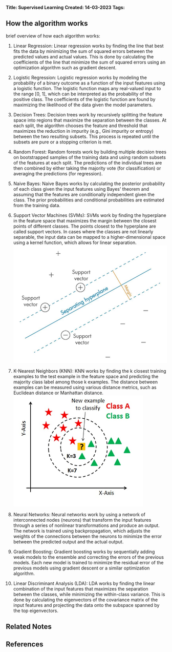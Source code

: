 **Title: Supervised Learning**
**Created: 14-03-2023**
**Tags:**

## How the algorithm works

brief overview of how each algorithm works:

1.  Linear Regression: Linear regression works by finding the line that best fits the data by minimizing the sum of squared errors between the predicted values and actual values. This is done by calculating the coefficients of the line that minimize the sum of squared errors using an optimization algorithm such as gradient descent.
    
2.  Logistic Regression: Logistic regression works by modeling the probability of a binary outcome as a function of the input features using a logistic function. The logistic function maps any real-valued input to the range [0, 1], which can be interpreted as the probability of the positive class. The coefficients of the logistic function are found by maximizing the likelihood of the data given the model parameters.
    
3.  Decision Trees: Decision trees work by recursively splitting the feature space into regions that maximize the separation between the classes. At each split, the algorithm chooses the feature and threshold that maximizes the reduction in impurity (e.g., Gini impurity or entropy) between the two resulting subsets. This process is repeated until the subsets are pure or a stopping criterion is met.
    
4.  Random Forest: Random forests work by building multiple decision trees on bootstrapped samples of the training data and using random subsets of the features at each split. The predictions of the individual trees are then combined by either taking the majority vote (for classification) or averaging the predictions (for regression).
    
5.  Naive Bayes: Naive Bayes works by calculating the posterior probability of each class given the input features using Bayes' theorem and assuming that the features are conditionally independent given the class. The prior probabilities and conditional probabilities are estimated from the training data.
    
6.  Support Vector Machines (SVMs): SVMs work by finding the hyperplane in the feature space that maximizes the margin between the closest points of different classes. The points closest to the hyperplane are called support vectors. In cases where the classes are not linearly separable, the input data can be mapped to a higher-dimensional space using a kernel function, which allows for linear separation.
    ![](Image/svm_illustration.jpg)
    
1.  K-Nearest Neighbors (KNN): KNN works by finding the k closest training examples to the test example in the feature space and predicting the majority class label among those k examples. The distance between examples can be measured using various distance metrics, such as Euclidean distance or Manhattan distance.
    ![](Image/knn_illustration.jpg)
8.  Neural Networks: Neural networks work by using a network of interconnected nodes (neurons) that transform the input features through a series of nonlinear transformations and produce an output. The network is trained using backpropagation, which adjusts the weights of the connections between the neurons to minimize the error between the predicted output and the actual output.
    
9.  Gradient Boosting: Gradient boosting works by sequentially adding weak models to the ensemble and correcting the errors of the previous models. Each new model is trained to minimize the residual error of the previous models using gradient descent or a similar optimization algorithm.
    
10.  Linear Discriminant Analysis (LDA): LDA works by finding the linear combination of the input features that maximizes the separation between the classes, while minimizing the within-class variance. This is done by calculating the eigenvectors of the covariance matrix of the input features and projecting the data onto the subspace spanned by the top eigenvectors.

## Related Notes

## References
